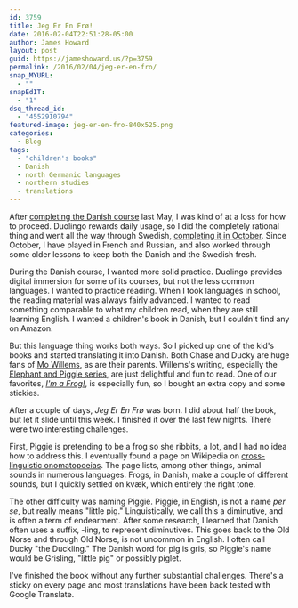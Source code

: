```yaml
---
id: 3759
title: Jeg Er En Frø!
date: 2016-02-04T22:51:28-05:00
author: James Howard
layout: post
guid: https://jameshoward.us/?p=3759
permalink: /2016/02/04/jeg-er-en-fro/
snap_MYURL:
  - ""
snapEdIT:
  - "1"
dsq_thread_id:
  - "4552910794"
featured-image: jeg-er-en-fro-840x525.png
categories:
  - Blog
tags:
  - "children's books"
  - Danish
  - north Germanic languages
  - northern studies
  - translations
---
```

After [completing the Danish course](/2015/05/29/jeg-har-besejret-det-danske-dygtighed-trae/) last May, I was kind of at a loss for how to proceed.  Duolingo rewards daily usage, so I did the completely rational thing and went all the way through Swedish, [completing it in October](/2015/10/26/det-ar-dags-att-fira/).  Since October, I have played in French and Russian, and also worked through some older lessons to keep both the Danish and the Swedish fresh.

During the Danish course, I wanted more solid practice.  Duolingo provides digital immersion for some of its courses, but not the less common languages.  I wanted to practice reading.  When I took languages in school, the reading material was always fairly advanced.  I wanted to read something comparable to what my children read, when they are still learning English.  I wanted a children's book in Danish, but I couldn't find any on Amazon.

But this language thing works both ways.  So I picked up one of the kid's books and started translating it into Danish.  Both Chase and Ducky are huge fans of [Mo Willems](http://www.mowillems.com/), as are their parents.  Willems's writing, especially the [Elephant and Piggie series](http://www.pigeonpresents.com/books.aspx), are just delightful and fun to read.  One of our favorites, _[I'm a Frog!](http://www.amazon.com/Im-Frog-Elephant-Piggie-Book/dp/1423183053)_, is especially fun, so I bought an extra copy and some stickies.

After a couple of days, _Jeg Er En Frø_ was born.  I did about half the book, but let it slide until this week.  I finished it over the last few nights.  There were two interesting challenges.

First, Piggie is pretending to be a frog so she ribbits, a lot, and I had no idea how to address this.  I eventually found a page on Wikipedia on [cross-linguistic 
onomatopoeias](https://en.wikipedia.org/wiki/Cross-linguistic_onomatopoeias#Frog_croaking).  The page lists, among other things, animal sounds in numerous languages.  Frogs, in Danish, make a couple of different sounds, but I quickly settled on kvæk, which entirely the right tone.  

The other difficulty was naming Piggie.  Piggie, in English, is not a name _per se_, but really means "little pig."  Linguistically, we call this a diminutive, and is often a term of endearment.  After some research, I learned that Danish often uses a suffix, -ling, to represent diminutives.  This goes back to the Old Norse and through Old Norse, is not uncommon in English.  I often call Ducky "the Duckling."  The Danish word for pig is gris, so Piggie's name would be Grisling, "little pig" or possibly piglet.  

I've finished the book without any further substantial challenges.  There's a sticky on every page and most translations have been back tested with Google Translate.
